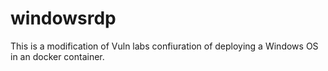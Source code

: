 # windowsrdp
This is a modification of Vuln labs confiuration of deploying a Windows OS in an docker container.

